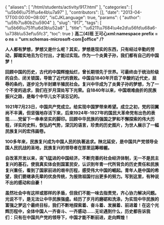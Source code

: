 {
    "aliases": [
        "/html/students/activity/917.html"
    ],
    "categories": [
        "\u5b66\u751f\u4e4b\u7a97"
    ],
    "contributors": [],
    "date": "2013-04-17T00:00:00+08:00",
    "isCJKLanguage": true,
    "params": {
        "author": "\u5fb7\u80b2\u5904"
    },
    "slug": "917",
    "tags": [
        "\u5b66\u751f\u6d3b\u52a8"
    ],
    "title": "\u6211\u7684\u4e2d\u56fd\u68a6-\u738b\u53ef\u5fc3",
    "toc": true
}
**高二(4)班 王可心xml:namespace prefix = o ns = "urn:schemas-microsoft-com:office:office" /?**

**人人都有梦想，梦想又是什么呢？其实，梦想是现实的东西，只有经过辛勤的劳动，脚踏实地去为它付出，才能过实现。作为一个炎黄子孙，我们都有自己的中国梦！**

**回顾中国的历史，古代的中国辉煌灿烂，曾长期领先于世界。可最终由于统治阶级的自负、闭关锁国，导致了近代的衰败。中国自1840年开启了辛酸的近代史，屈辱的条约，逐步沦为半封建半殖民社会。复兴中华成为了炎黄子孙的梦想，为了一个不变的追求，我们在岁月深处写下光荣。自1840年以来，中国艰难曲折的民族振兴之路，是每个中华儿女不该忘记的。**

**1921年7月23日，中国共产党成立。给实现中国梦带来希望。成立之初，党的羽翼尚不丰满，但坚强地存活下来，后来1924年-1927年的国民大革命党有出色的表现……党留下一串串坚实的脚印。回顾中华民族的强国之梦和不懈探索的伟大历程，详实的史料，恢弘的气势，深沉的语言，珍贵的历史图片，为世人展示了一幅民族复兴的宏伟画卷。**

**100多年来，民族复兴成为中国人民的执著追求。陕北延安，是中国共产党领导全国人民抗战的圣地，民族复兴的领导者在那里运筹帷幄。**

**自改革开发以来，突飞猛进的中国经济，不断完善的社会经济体制，无一不是民主复兴的基石，使我真实体会到国富民安，认识到年青一代所背负的历史责任和民族复兴重任，看到了国家前进的艰辛历程，感受伟大中国的崛起。青年人是中国的希望，我们要继承先辈的优良传统，为报效祖国付出更多的努力。写到这里，有种说不出的感动和自豪！**

**虽然社会中有这样或那样的矛盾，但我们不能一味去指责党，齐心协力解决问题。光说不干，是无法让中华民族强盛。经历了岁月的磨砺和洗涤，为实现中华民族的富强之梦这个最终目标，我们不断地探索着、奋斗着、发展着、前进着！在这个光辉历程中，全体中国人一齐奋斗、一齐感动……无论遇到什么，历史都告诉我们：只有在中国共产党的领导下，中国才能不断前进，走向辉煌！**

